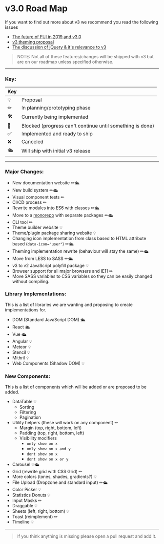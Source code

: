 # v3.0 Road Map

If you want to find out more about v3 we recommend you read the following issues
 - [The future of FUI in 2019 and v3.0](https://github.com/fomantic/Fomantic-UI/issues/319)
 - [v3 theming proposal](https://github.com/fomantic/Fomantic-UI/issues/441)
 - [The discussion of jQuery & it's relevance to v3](https://github.com/fomantic/Fomantic-UI/issues/374)

> NOTE: Not all of these features/changes will be shipped with v3 but are on our roadmap unless specified otherwise.

---

### Key:

| Key |                                                            |
|-----|------------------------------------------------------------|
| 💡  | Proposal                                                   |
| ✏  | In planning/prototyping phase                              |
| 🛠  | Currently being implemented                                |
| 🚫  | Blocked (progress can't continue until something is done) |
| ✅  | Implemented and ready to ship                             |
| ❌  | Canceled                                                  |
| 🛳  | Will ship with initial v3 release                          |

---

### Major Changes:

- New documentation website ✏🛳
- New build system ✏🛳
- Visual component tests ✏
- CI/CD process ✏
- Rewrite modules into ES6 with classes ✏🛳
- Move to a [monorepo](https://en.wikipedia.org/wiki/Monorepo) with separate packages ✏🛳
- CLI tool ✏
- Theme builder website 💡
- Theme/plugin package sharing website 💡
- Changing icon implementation from class based to HTML attribute based (`data-icon="user"`) ✏🛳
- Theming implementation rewrite (behaviour will stay the same) ✏🛳
- Move from LESS to SASS ✏🛳
- v3 to v2 JavaScript polyfill package 💡
- Browser support for all major browsers and IE11 ✏
- Move SASS variables to CSS variables so they can be easily changed without compiling.

### Library Implementations:

This is a list of libraries we are wanting and proposing to create implementations for.

- DOM (Standard JavaScript DOM) 🛳
- React 🛳
- Vue 🛳
- Angular 💡
- Meteor 💡
- Stencil 💡
- Mithril 💡
- Web Components (Shadow DOM) 💡

### New Components:

This is a list of components which will be added or are proposed to be added.

- DataTable 💡
  - Sorting
  - Filtering
  - Pagination
- Utility helpers (these will work on any component) ✏
  - Margin (top, right, bottom, left)
  - Padding (top, right, bottom, left)
  - Visibility modifiers
    - `only show on x`
    - `only show on x and y`
    - `dont show on x`
    - `dont show on x or y`
- Carousel 💡🛳
- Grid (rewrite grid with CSS Grid) ✏
- More colors (tones, shades, gradients?) 💡
- File Upload (Dropzone and standard input) ✏🛳
- Color Picker 💡
- Statistics Donuts 💡
- Input Masks ✏
- Draggable  💡
- Sheets (left, right, bottom) 💡
- Toast (reimplement) ✏
- Timeline 💡

---

> If you think anything is missing please open a pull request and add it.
